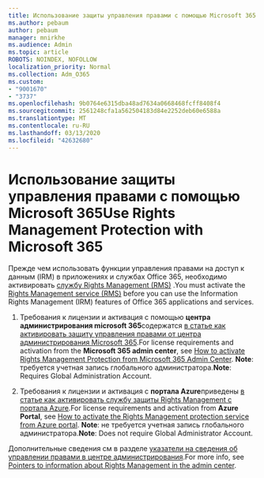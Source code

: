 ```yaml
---
title: Использование защиты управления правами с помощью Microsoft 365
ms.author: pebaum
author: pebaum
manager: mnirkhe
ms.audience: Admin
ms.topic: article
ROBOTS: NOINDEX, NOFOLLOW
localization_priority: Normal
ms.collection: Adm_O365
ms.custom:
- "9001670"
- "3737"
ms.openlocfilehash: 9b0764e6315dba48ad7634a0668468fcff8408f4
ms.sourcegitcommit: 2561248cfa1a562504183d84e2252deb60e6588a
ms.translationtype: MT
ms.contentlocale: ru-RU
ms.lasthandoff: 03/13/2020
ms.locfileid: "42632680"
---
```

# <a name="use-rights-management-protection-with-microsoft-365"></a><span data-ttu-id="6db90-102">Использование защиты управления правами с помощью Microsoft 365</span><span class="sxs-lookup"><span data-stu-id="6db90-102">Use Rights Management Protection with Microsoft 365</span></span>

<span data-ttu-id="6db90-103">Прежде чем использовать функции управления правами на доступ к данным (IRM) в приложениях и службах Office 365, необходимо активировать [службу Rights Management (RMS)](https://docs.microsoft.com/azure/information-protection/what-is-azure-rms) .</span><span class="sxs-lookup"><span data-stu-id="6db90-103">You must activate the [Rights Management service (RMS)](https://docs.microsoft.com/azure/information-protection/what-is-azure-rms) before you can use the Information Rights Management (IRM) features of Office 365 applications and services.</span></span>

1. <span data-ttu-id="6db90-104">Требования к лицензии и активация с помощью **центра администрирования microsoft 365**содержатся [в статье как активировать защиту управления правами от центра администрирования Microsoft 365](https://docs.microsoft.com/azure/information-protection/activate-office365).</span><span class="sxs-lookup"><span data-stu-id="6db90-104">For license requirements and activation from the **Microsoft 365 admin center**, see [How to activate Rights Management Protection from Microsoft 365 Admin Center](https://docs.microsoft.com/azure/information-protection/activate-office365).</span></span> <span data-ttu-id="6db90-105">**Note**: требуется учетная запись глобального администратора.</span><span class="sxs-lookup"><span data-stu-id="6db90-105">**Note**: Requires Global Administration Account.</span></span>

2. <span data-ttu-id="6db90-106">Требования к лицензии и активация с **портала Azure**приведены [в статье как активировать службу защиты Rights Management с портала Azure](https://docs.microsoft.com/azure/information-protection/activate-azure).</span><span class="sxs-lookup"><span data-stu-id="6db90-106">For license requirements and activation from **Azure Portal**, see [How to activate the Rights Management protection service from Azure portal](https://docs.microsoft.com/azure/information-protection/activate-azure).</span></span> <span data-ttu-id="6db90-107">**Note**: не требуется учетная запись глобального администратора.</span><span class="sxs-lookup"><span data-stu-id="6db90-107">**Note**: Does not require Global Administrator Account.</span></span>
 

<span data-ttu-id="6db90-108">Дополнительные сведения см в разделе [указатели на сведения об управлении правами в центре администрирования](https://docs.microsoft.com/office365/enterprise/activate-rms-in-office-365).</span><span class="sxs-lookup"><span data-stu-id="6db90-108">For more info, see [Pointers to information about Rights Management in the admin center](https://docs.microsoft.com/office365/enterprise/activate-rms-in-office-365).</span></span>
